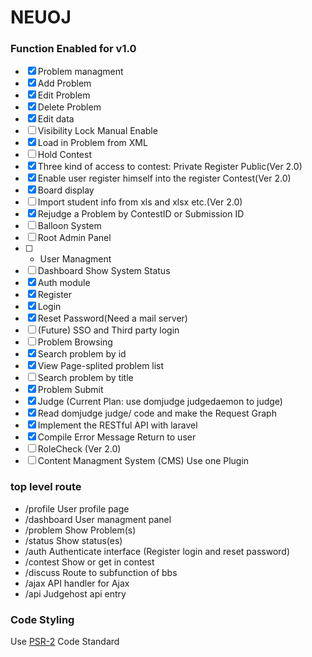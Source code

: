 NEUOJ
====

### Function Enabled for v1.0
* [x] Problem managment
 * [x] Add Problem
 * [x] Edit Problem
 * [x] Delete Problem
 * [x] Edit data
 * [ ] Visibility Lock Manual Enable
 * [x] Load in Problem from XML
* [ ] Hold Contest
 * [x] Three kind of access to contest: Private Register Public(Ver 2.0)
 * [x] Enable user register himself into the register Contest(Ver 2.0)
 * [x] Board display
 * [ ] Import student info from xls and xlsx etc.(Ver 2.0)
 * [x] Rejudge a Problem by ContestID or Submission ID
 * [ ] Balloon System
* [ ] Root Admin Panel
 * [ ] + User Managment
 * [ ] Dashboard Show System Status
* [x] Auth module
 * [x] Register
 * [x] Login
 * [x] Reset Password(Need a mail server)
 * [ ] (Future) SSO and Third party login
* [ ] Problem Browsing
 * [x] Search problem by id
 * [x] View Page-splited problem list
 * [ ] Search problem by title
* [x] Problem Submit
* [x] Judge (Current Plan: use domjudge judgedaemon to judge)
 * [x] Read domjudge judge/ code and make the Request Graph
 * [x] Implement the RESTful API with laravel
 * [x] Compile Error Message Return to user
* [ ] RoleCheck (Ver 2.0)
* [ ] Content Managment System (CMS) Use one Plugin

### top level route
* /profile User profile page
* /dashboard User managment panel
* /problem Show Problem(s)
* /status Show status(es)
* /auth Authenticate interface (Register login and reset password)
* /contest Show or get in contest
* /discuss Route to subfunction of bbs
* /ajax API handler for Ajax
* /api Judgehost api entry

### Code Styling

Use [PSR-2](http://www.php-fig.org/psr/psr-2/) Code Standard
